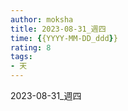 ```yaml
---
author: moksha
title: 2023-08-31_週四
time: {{YYYY-MM-DD_ddd}}
rating: 8
tags:
- 天
---
```


2023-08-31_週四
